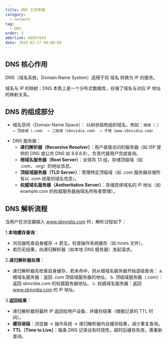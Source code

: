 ```yaml
---
title: DNS 工作原理
category:
  - network
tag:
  - DNS
order: 3
abbrlink: 4695f93d
date: 2025-02-17 00:00:00
---
```


## DNS 核心作用
DNS（域名系统，Domain Name System）适用于将 域名 转换为 IP 的服务。

域名与 IP 的映射：DNS 本质上是一个分布式数据库，存储了域名与对应 IP 地址的映射关系。

## DNS 的组成部分

- 域名空间（Domain Name Space）： 以树状结构组织域名，例如：`根域（.） → 顶级域（.com） → 二级域（sbnvidia.com） → 子域（www.sbnvidia.com）`
+ DNS 服务器：
    - **递归解析器（Recursive Resolver）**：用户直接访问的服务器（如 ISP 提供的 DNS 或公共 DNS 如 8.8.8.8），负责代替用户完成查询。
    - **根域名服务器（Root Server）**：全球共 13 组，存储顶级域（如 .com、.org）的地址信息。
    - **顶级域服务器（TLD Server）**：管理特定顶级域（如 .com 服务器存储所有以 .com 结尾的域名信息）。
    - **权威域名服务器（Authoritative Server）**：存储具体域名的 IP 地址（如 example.com 的权威服务器由域名所有者管理）。


## DNS 解析流程
当用户在浏览器输入 www.sbnvidia.com 时，解析过程如下：

1.**本地缓存查询**：
+ 浏览器检查自身缓存 → 若无，检查操作系统缓存（如 hosts 文件）。
+ 若仍无结果，向递归解析器（如本地 DNS 服务器）发起请求。

2.**递归解析器处理**：
+ 递归解析器先检查自身缓存，若未命中，则从根域名服务器开始逐级查询： a. 根域名服务器：返回 .com 顶级域服务器的地址。 b. 顶级域服务器（.com）：返回 sbnvidia.com 的权威服务器地址。 c. 权威域名服务器：返回 www.sbnvidia.com 的 IP 地址。

3.**返回结果**：
+ 递归解析器将最终 IP 返回给用户设备，并缓存结果（根据记录的 TTL 时间）。
+ **缓存层级**：浏览器 → 操作系统 → 递归解析器均会缓存结果，减少重复查询。
+ **TTL（Time to Live）**：每条 DNS 记录设有时效性，超时后缓存失效，需重新查询。